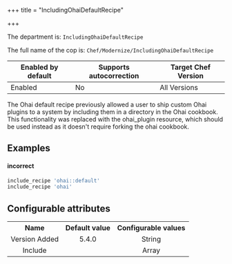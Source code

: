 +++
title = "IncludingOhaiDefaultRecipe"

+++

<!-- This content is automatically generated. See https://github.com/chef/chef-web-docs/blob/main/generated/README.md -->

The department is: `IncludingOhaiDefaultRecipe`

The full name of the cop is: `Chef/Modernize/IncludingOhaiDefaultRecipe`

| Enabled by default | Supports autocorrection | Target Chef Version |
| --- | --- | --- |
| Enabled | No | All Versions |

The Ohai default recipe previously allowed a user to ship custom Ohai plugins to a system by including them in a directory in the Ohai cookbook. This functionality was replaced with the ohai_plugin resource, which should be used instead as it doesn't require forking the ohai cookbook.

## Examples


#### incorrect

```ruby
include_recipe 'ohai::default'
include_recipe 'ohai'
```

## Configurable attributes

<table>
<tbody><tr>
<th>Name</th>
<th>Default value</th>
<th>Configurable values</th>
</tr>
<tr>
<td style="text-align:center">Version Added</td>
<td style="text-align:center">5.4.0</td>
<td style="text-align:center">String</td>
</tr>
<tr><td style="text-align:center">Include</td>
<td style="text-align:center"><ul>
</ul>
</td>
<td style="text-align:center">Array</td>
</tr></tbody></table>
